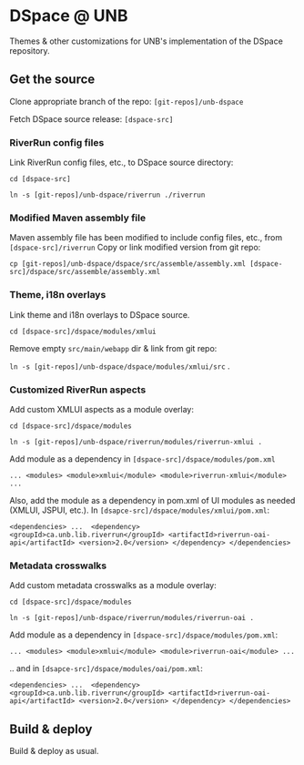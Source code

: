 # DSpace @ UNB

Themes & other customizations for UNB's implementation of the DSpace repository.

## Get the source

Clone appropriate branch of the repo: `[git-repos]/unb-dspace`

Fetch DSpace source release: `[dspace-src]`

### RiverRun config files

Link RiverRun config files, etc., to DSpace source directory:

`cd [dspace-src]`

`ln -s [git-repos]/unb-dspace/riverrun ./riverrun`

### Modified Maven assembly file

Maven assembly file has been modified to include config files, etc., from `[dspace-src]/riverrun`
Copy or link modified version from git repo:

`cp [git-repos]/unb-dspace/dspace/src/assemble/assembly.xml [dspace-src]/dspace/src/assemble/assembly.xml`

### Theme, i18n overlays

Link theme and i18n overlays to DSpace source.

`cd [dspace-src]/dspace/modules/xmlui`

Remove empty `src/main/webapp` dir & link from git repo:

`ln -s [git-repos]/unb-dspace/dspace/modules/xmlui/src` .

### Customized RiverRun aspects

Add custom XMLUI aspects as a module overlay:

`cd [dspace-src]/dspace/modules`

`ln -s [git-repos]/unb-dspace/riverrun/modules/riverrun-xmlui .`

Add module as a dependency in `[dspace-src]/dspace/modules/pom.xml`

  `
    ...
    <modules>
  		<module>xmlui</module>
  		<module>riverrun-xmlui</module>
      ...
  `

Also, add the module as a dependency in pom.xml of UI modules as needed (XMLUI, JSPUI, etc.).
In `[dsapce-src]/dspace/modules/xmlui/pom.xml`:
  
  `<dependencies>
    ... 
    <dependency>
      <groupId>ca.unb.lib.riverrun</groupId>
      <artifactId>riverrun-oai-api</artifactId>
      <version>2.0</version>
    </dependency>
  </dependencies>`


### Metadata crosswalks

Add custom metadata crosswalks as a module overlay:

`cd [dspace-src]/dspace/modules`

`ln -s [git-repos]/unb-dspace/riverrun/modules/riverrun-oai .`

Add module as a dependency in `[dspace-src]/dspace/modules/pom.xml`:

  `
    ...
    <modules>
  		<module>xmlui</module>
  		<module>riverrun-oai</module>
  		...
`

.. and in `[dsapce-src]/dspace/modules/oai/pom.xml`:

  `<dependencies>
    ... 
    <dependency>
      <groupId>ca.unb.lib.riverrun</groupId>
      <artifactId>riverrun-oai-api</artifactId>
      <version>2.0</version>
    </dependency>
  </dependencies>`

## Build & deploy

Build & deploy as usual.